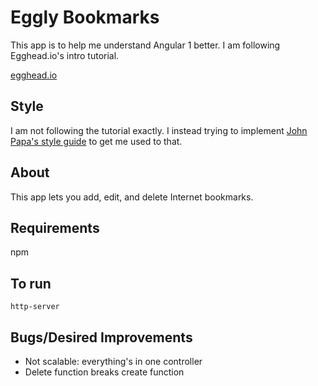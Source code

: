 # Eggly Bookmarks
This app is to help me understand Angular 1 better. I am following Egghead.io's intro tutorial.

[egghead.io](egghead.io)

## Style
I am not following the tutorial exactly. I instead trying to implement [John Papa's style guide](https://github.com/johnpapa/angular-styleguide/blob/master/a1/README.md) to get me used to that.

## About
This app lets you add, edit, and delete Internet bookmarks.

## Requirements
npm

## To run
`http-server`

## Bugs/Desired Improvements
- Not scalable: everything's in one controller
- Delete function breaks create function
